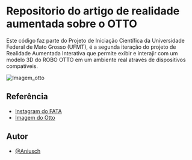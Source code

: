 # Repositorio do artigo de realidade aumentada sobre o OTTO

Este código faz parte do Projeto de Iniciação Científica da Universidade Federal de Mato Grosso (UFMT), é a segunda iteração do projeto de Realidade Aumentada Interativa que permite exibir e interajir com um modelo 3D do ROBO OTTO em um ambiente real através de dispositivos compatíveis. 

![Imagem_otto](https://github.com/ottoUFMT/Realidade_aumentada_otto_ufmt/assets/114492354/aa48272f-f876-4ad6-a3df-2673e51bbcb7)

## Referência

 - [Instagram do FATA](https://www.instagram.com/fataufmt/)
 - [Imagem do Otto](https://github.com/ottoUFMT/Realidade_aumentada_otto_ufmt/blob/main/otoo.png)
 

## Autor

- [@Aniusch](https://github.com/Aniusch)
